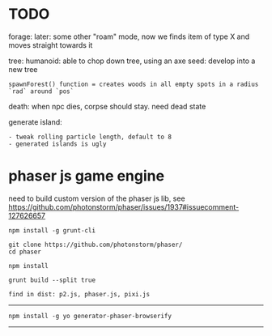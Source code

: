 
# TODO


forage:
    later: some other "roam" mode, now we finds item of
        type X and moves straight towards it

    

tree:
    humanoid: able to chop down tree, using an axe
    seed: develop into a new tree

    spawnForest() function = creates woods in all empty spots in a radius `rad` around `pos`


death:
    when npc dies, corpse should stay. need dead state






generate island:

    - tweak rolling particle length, default to 8
    - generated islands is ugly



# phaser js game engine

need to build custom version of the phaser js lib, see https://github.com/photonstorm/phaser/issues/1937#issuecomment-127626657


    npm install -g grunt-cli

    git clone https://github.com/photonstorm/phaser/
    cd phaser

    npm install

    grunt build --split true

    find in dist: p2.js, phaser.js, pixi.js
----

    npm install -g yo generator-phaser-browserify
---
